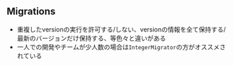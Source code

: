 ## Migrations

* 重複したversionの実行を許可する/しない、versionの情報を全て保持する/最新のバージョンだけ保持する、等色々と違いがある
* 一人での開発やチームが少人数の場合は`IntegerMigrator`の方がオススメされている

